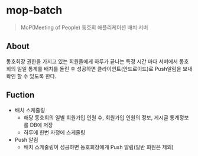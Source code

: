 # mop-batch
> MoP(Meeting of People)  동호회 애플리케이션 배치 서버

## About
동호회장 권한을 가지고 있는 회원들에게 하루가 끝나는 특정 시간 마다 서버에서 동호회의 일일 통계를 배치를 돌린 후 성공하면 클라이언트(안드로이드)로 Push알림을 보내  확인 할 수 있도록 한다.

## Fuction
* 배치 스케줄링
  + 해당 동호회의 일별 회원가입 인원 수, 회원가입 인원의 정보, 게시글 통계정보를 DB에 저장  
  + 하루에 한번 자정에 스케줄링
* Push 알림
  + 배치 스케줄링이 성공하면 동호회장에게 Push 알림(일반 회원은 제외)
